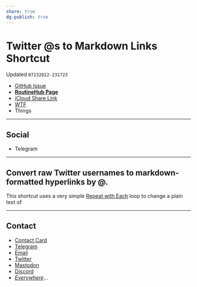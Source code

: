 ```yaml
---
share: true
dg-publish: true
---
```

# Twitter @s to Markdown Links Shortcut
Updated `07232022-231723`

- [GitHub Issue](https://github.com/extratone/i/issues/)
- [**RoutineHub Page**](https://routinehub.co/shortcut/)
- [iCloud Share Link](https://www.icloud.com/shortcuts/dfbddac3265b4adaa715d5d2e12a7608)
- [WTF](https://davidblue.wtf/drafts/7EA92974-137C-4FB1-A229-17CF4BA010F9.html)
- Things

---

## Social

- Telegram

---

## Convert raw Twitter usernames to markdown-formatted hyperlinks by @.

This shortcut uses a very simple [Repeat with Each](https://www.matthewcassinelli.com/actions/repeat-with-each/) loop to change a plain text of 


---

## Contact

- [Contact Card](https://davidblue.wtf/db.vcf)
- [Telegram](https://t.me/extratone)
- [Email](mailto:davidblue@extratone.com) 
- [Twitter](https://twitter.com/NeoYokel)
- [Mastodon](https://mastodon.social/@DavidBlue)
- [Discord](https://discord.gg/0b9KQUKP858b0iZF)
- [*Everywhere*](https://raindrop.io/davidblue/social-directory-21059174)...